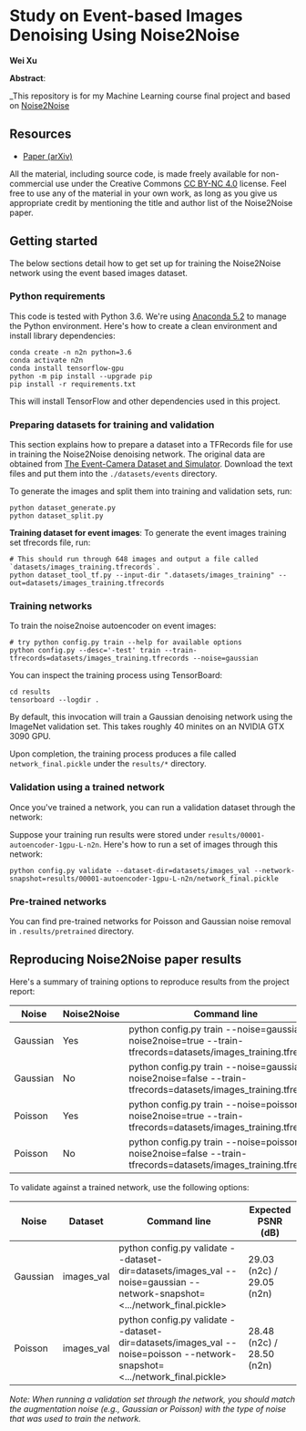 
# Study on Event-based Images Denoising Using Noise2Noise

**Wei Xu**

**Abstract**:

_This repository is for my Machine Learning course final project and based on [Noise2Noise](https://github.com/NVlabs/noise2noise)

## Resources

* [Paper (arXiv)](https://arxiv.org/abs/1803.04189)

All the material, including source code, is made freely available for non-commercial use under the Creative Commons [CC BY-NC 4.0](https://creativecommons.org/licenses/by-nc/4.0/legalcode) license. Feel free to use any of the material in your own work, as long as you give us appropriate credit by mentioning the title and author list of the Noise2Noise paper.

## Getting started

The below sections detail how to get set up for training the Noise2Noise network using the event based images dataset. 

### Python requirements

This code is tested with Python 3.6.  We're using [Anaconda 5.2](https://www.anaconda.com/download/) to manage the Python environment.  Here's how to create a clean environment and install library dependencies:

```
conda create -n n2n python=3.6
conda activate n2n
conda install tensorflow-gpu
python -m pip install --upgrade pip
pip install -r requirements.txt
```

This will install TensorFlow and other dependencies used in this project.

### Preparing datasets for training and validation

This section explains how to prepare a dataset into a TFRecords file for use in training the Noise2Noise denoising network. The original data are obtained from [The Event-Camera Dataset and Simulator](https://rpg.ifi.uzh.ch/davis_data.html). Download the text files and put them into the `./datasets/events` directory. 

To generate the images and split them into training and validation sets, run:

```
python dataset_generate.py
python dataset_split.py
```

**Training dataset for event images**: To generate the event images training set tfrecords file, run:

```
# This should run through 648 images and output a file called `datasets/images_training.tfrecords`.
python dataset_tool_tf.py --input-dir ".datasets/images_training" --out=datasets/images_training.tfrecords
```

### Training networks

To train the noise2noise autoencoder on event images:

```
# try python config.py train --help for available options
python config.py --desc='-test' train --train-tfrecords=datasets/images_training.tfrecords --noise=gaussian
```

You can inspect the training process using TensorBoard:

```
cd results
tensorboard --logdir .
```

By default, this invocation will train a Gaussian denoising network using the ImageNet validation set.  This takes roughly 40 minites on an NVIDIA GTX 3090 GPU.

Upon completion, the training process produces a file called `network_final.pickle` under the `results/*` directory.

### Validation using a trained network

Once you've trained a network, you can run a validation dataset through the network:

Suppose your training run results were stored under `results/00001-autoencoder-1gpu-L-n2n`.  Here's how to run a set of images through this network:

```
python config.py validate --dataset-dir=datasets/images_val --network-snapshot=results/00001-autoencoder-1gpu-L-n2n/network_final.pickle
```

### Pre-trained networks

You can find pre-trained networks for Poisson and Gaussian noise removal in `.results/pretrained` directory. 

## Reproducing Noise2Noise paper results

Here's a summary of training options to reproduce results from the project report:

| Noise    | Noise2Noise | Command line |
| -----    | ----------- |--------------|
| Gaussian | Yes         | python config.py train --noise=gaussian --noise2noise=true --train-tfrecords=datasets/images_training.tfrecords |
| Gaussian | No          | python config.py train --noise=gaussian --noise2noise=false --train-tfrecords=datasets/images_training.tfrecords |
| Poisson  | Yes         | python config.py train --noise=poisson --noise2noise=true --train-tfrecords=datasets/images_training.tfrecords |
| Poisson  | No          | python config.py train --noise=poisson --noise2noise=false --train-tfrecords=datasets/images_training.tfrecords |

To validate against a trained network, use the following options:

| Noise    | Dataset     | Command line | Expected PSNR (dB)|
| -----    | ----------- |--------------|------------------|
| Gaussian | images_val       | python config.py validate --dataset-dir=datasets/images_val --noise=gaussian --network-snapshot=<.../network_final.pickle> | 29.03 (n2c) / 29.05 (n2n) |
| Poisson  | images_val       | python config.py validate --dataset-dir=datasets/images_val --noise=poisson --network-snapshot=<.../network_final.pickle> | 28.48 (n2c) / 28.50 (n2n) |

_Note: When running a validation set through the network, you should match the augmentation noise (e.g., Gaussian or Poisson) with the type of noise that was used to train the network._
